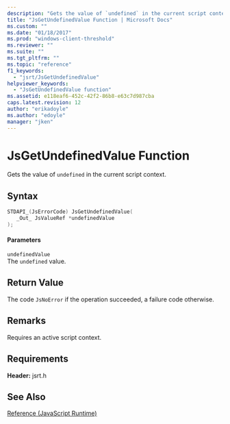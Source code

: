 ```yaml
---
description: "Gets the value of `undefined` in the current script context."
title: "JsGetUndefinedValue Function | Microsoft Docs"
ms.custom: ""
ms.date: "01/18/2017"
ms.prod: "windows-client-threshold"
ms.reviewer: ""
ms.suite: ""
ms.tgt_pltfrm: ""
ms.topic: "reference"
f1_keywords: 
  - "jsrt/JsGetUndefinedValue"
helpviewer_keywords: 
  - "JsGetUndefinedValue function"
ms.assetid: e118eaf6-452c-42f2-86b8-e63c7d987cba
caps.latest.revision: 12
author: "erikadoyle"
ms.author: "edoyle"
manager: "jken"
---
```

# JsGetUndefinedValue Function
Gets the value of `undefined` in the current script context.  
  
## Syntax  
  
```cpp  
STDAPI_(JsErrorCode) JsGetUndefinedValue(  
   _Out_ JsValueRef *undefinedValue  
);  
```  
  
#### Parameters  
 `undefinedValue`  
 The `undefined` value.  
  
## Return Value  
 The code `JsNoError` if the operation succeeded, a failure code otherwise.  
  
## Remarks  
 Requires an active script context.  
  
## Requirements  
 **Header:** jsrt.h  
  
## See Also  
 [Reference (JavaScript Runtime)](../chakra-hosting/reference-javascript-runtime.md)